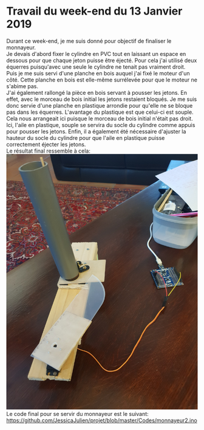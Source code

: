 # Travail du week-end du 13 Janvier 2019

Durant ce week-end, je me suis donné pour objectif de finaliser le monnayeur. <br/>
Je devais d'abord fixer le cylindre en PVC tout en laissant un espace en dessous pour que chaque jeton puisse être éjecté. Pour cela j'ai utilisé deux équerres puisqu'avec une seule le cylindre ne tenait pas vraiment droit. <br/>
Puis je me suis servi d'une planche en bois auquel j'ai fixé le moteur d'un côté.
Cette planche en bois est elle-même surrélevée pour que le moteur ne s'abime pas. <br/>
J'ai également rallongé la pièce en bois servant à pousser les jetons. En effet, avec le morceau de bois initial les jetons restaient bloqués.
Je me suis donc servie d'une planche en plastique arrondie pour qu'elle ne se bloque pas dans les équerres. L'avantage du plastique est que celui-ci est souple. Cela nous arrangeait ici puisque le morceau de bois initial n'était pas droit.
Ici, l'aile en plastique, souple se servira du socle du cylindre comme appuis pour pousser les jetons. Enfin, il a également été nécessaire d'ajuster la hauteur du socle du cylindre pour que l'aile en plastique puisse correctement éjecter les jetons. <br/>
Le résultat final ressemble à cela:
![alt text](https://github.com/JessicaJulien/projet/blob/master/Documentation/monnayeur.jpg)
Le code final pour se servir du monnayeur est le suivant: 
https://github.com/JessicaJulien/projet/blob/master/Codes/monnayeur2.ino
